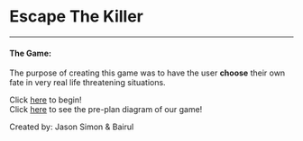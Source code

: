 # Escape The Killer  

---

#### The Game:  
The purpose of creating this game was to have the user **choose** their own fate in very real life threatening situations.  

Click [here](sense-danger.md) to begin!  
Click [here]() to see the pre-plan diagram of our game!  

Created by: Jason Simon & Bairul